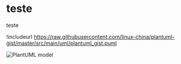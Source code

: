 # teste
teste

!includeurl https://raw.githubusercontent.com/linux-china/plantuml-gist/master/src/main/uml/plantuml_gist.puml


![PlantUML model](http://plantuml.com:80/plantuml/png/3SNB4K8n2030LhI0XBlTy0YQpF394D2nUztBtfUHrE0AkStCVHu0WP_-MZdhgiD1RicMdLpXMJCK3TC3o2iEDwHSxvNVjWNDE43nv3zt731SSLbJ7onzbyeF)
